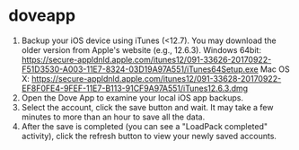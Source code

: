 # doveapp

1. Backup your iOS device using iTunes (<12.7). You may download the older version from Apple's website (e.g., 12.6.3).
	Windows 64bit: https://secure-appldnld.apple.com/itunes12/091-33626-20170922-F51D3530-A003-11E7-8324-03D19A97A551/iTunes64Setup.exe
	Mac OS X: https://secure-appldnld.apple.com/itunes12/091-33628-20170922-EF8F0FE4-9FEF-11E7-B113-91CF9A97A551/iTunes12.6.3.dmg 
2. Open the Dove App to examine your local iOS app backups.
3. Select the account, click the save button and wait. It may take a few minutes to more than an hour to save all the data.
4. After the save is completed (you can see a "LoadPack completed" activity), click the refresh button to view your newly saved accounts.

